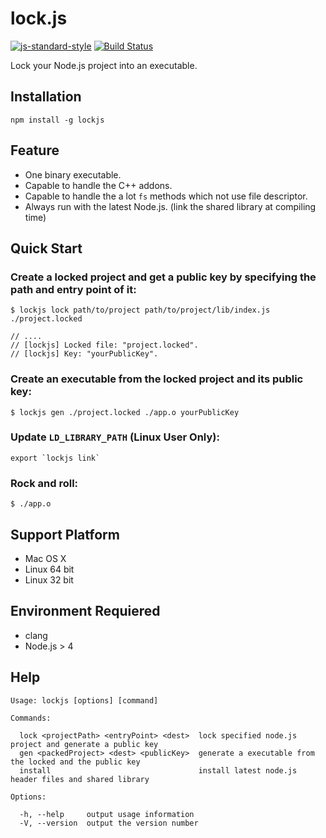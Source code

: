 # lock.js
[![js-standard-style](https://img.shields.io/badge/code%20style-standard-brightgreen.svg)](http://standardjs.com/)
[![Build Status](https://travis-ci.org/DavidCai1993/lock.js.svg?branch=master)](https://travis-ci.org/DavidCai1993/lock.js)

Lock your Node.js project into an executable.

## Installation

```
npm install -g lockjs
```

## Feature

- One binary executable.
- Capable to handle the C++ addons.
- Capable to handle the a lot `fs` methods which not use file descriptor.
- Always run with the latest Node.js. (link the shared library at compiling time)

## Quick Start

### Create a locked project and get a public key by specifying the path and entry point of it:

```
$ lockjs lock path/to/project path/to/project/lib/index.js ./project.locked

// ....
// [lockjs] Locked file: "project.locked".
// [lockjs] Key: "yourPublicKey".
```

### Create an executable from the locked project and its public key:

```
$ lockjs gen ./project.locked ./app.o yourPublicKey
```

### Update `LD_LIBRARY_PATH` (Linux User Only):

```
export `lockjs link`
```

### Rock and roll:

```
$ ./app.o
```

## Support Platform

- Mac OS X
- Linux 64 bit
- Linux 32 bit

## Environment Requiered

- clang
- Node.js > 4

## Help

```
Usage: lockjs [options] [command]

Commands:

  lock <projectPath> <entryPoint> <dest>  lock specified node.js project and generate a public key
  gen <packedProject> <dest> <publicKey>  generate a executable from the locked and the public key
  install                                 install latest node.js header files and shared library

Options:

  -h, --help     output usage information
  -V, --version  output the version number
```
